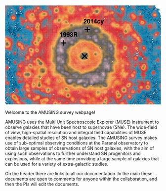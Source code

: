 ![Logo](front.jpg)

Welcome to the AMUSING survey webpage!

AMUSING uses the Multi Unit Spectroscopic Explorer (MUSE) instrument to observe galaxies that have been host to supernovae (SNe). The wide-field of view, high-spatial resolution and integral field capabilities of MUSE enables detailed studies of SN host galaxies. The AMUSING survey makes use of sub-optimal observing conditions at the Paranal observatory to obtain large samples of observations of SN host galaxies, with the aim of using such observations to further understand SN progenitors and explosions, while at the same time providing a large sample of galaxies that can be used for a variety of extra-galactic studies. 

On the header there are links to all our documentation. In the main these documents are open to comments for anyone within the collaboration, and then the PIs will edit the documents. 

<!-- ## [People](people.md)
## [Overall aims, strategy and policies, proposals](survey.md)
## [Data spreadsheet, reduction, processing and status](https://docs.google.com/spreadsheets/d/1-C4_Oi0lehvoxGQwsaD3v_Pp6kt3xE2HUm3x5K3pdOQ/edit#gid=0)
## [Data reduction, processing note. Data/data products management](reduction.md)
## [Publications](publications.md)
## [Science projects](projects.md)
## [Ideas/Notes](ideas.md)
## [MUSE links](muse.dm)
## [Other MUSE projects with related CoIs](other.md)
## [Collaboration whiteboard](https://docs.google.com/document/d/1JEt9ljtPOx73zWXnbt2phEjYK4LvhO8UjN-C8vIklGg/edit)
## [Meetings](https://docs.google.com/document/d/1Y2N9tZAJVAfWwIM3moslywh68UhCg0JRp9q60zr61Ug/edit?usp=sharing)
## [Characterization Table](https://github.com/amusing-muse/Characterization/blob/master/Sample_char/amusing_sample_char.csv)
-->
